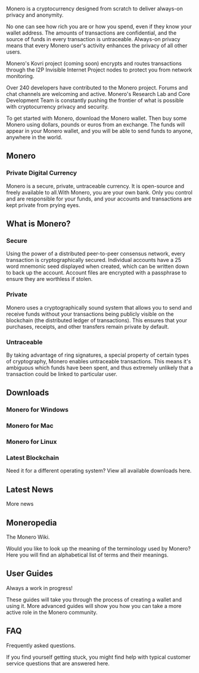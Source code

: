 Monero is a cryptocurrency designed from scratch to deliver always-on privacy and anonymity.

No one can see how rich you are or how you spend, even if they know your wallet address. The amounts of transactions are confidential, and the source of funds in every transaction is untraceable. Always-on privacy means that every Monero user's activity enhances the privacy of all other users.

Monero's Kovri project (coming soon) encrypts and routes transactions through the I2P Invisible Internet Project nodes to protect you from network monitoring. 

Over 240 developers have contributed to the Monero project. Forums and chat channels are welcoming and active. Monero's Research Lab and Core Development Team is constantly pushing the frontier of what is possible with cryptocurrency privacy and security.

To get started with Monero, download the Monero wallet. Then buy some Monero using dollars, pounds or euros from an exchange. The funds will appear in your Monero wallet, and you will be able to send funds to anyone, anywhere in the world.

## Monero
### Private Digital Currency

Monero is a secure, private, untraceable currency. It is open-source and freely available to all.With Monero, you are your own bank. Only you control and are responsible for your funds, and your accounts and transactions are kept private from prying eyes.

## What is Monero?

### Secure

Using the power of a distributed peer-to-peer consensus network, every transaction is cryptographically secured. Individual accounts have a 25 word mnemonic seed displayed when created, which can be written down to back up the account. Account files are encrypted with a passphrase to ensure they are worthless if stolen.

### Private

Monero uses a cryptographically sound system that allows you to send and receive funds without your transactions being publicly visible on the blockchain (the distributed ledger of transactions). This ensures that your purchases, receipts, and other transfers remain private by default.

### Untraceable

By taking advantage of ring signatures, a special property of certain types of cryptography, Monero enables untraceable transactions. This means it's ambiguous which funds have been spent, and thus extremely unlikely that a transaction could be linked to particular user.

## Downloads
### Monero for Windows
### Monero for Mac
### Monero for Linux
### Latest Blockchain

Need it for a different operating system? View all available downloads here.

## Latest News

More news

## Moneropedia

The Monero Wiki.

Would you like to look up the meaning of the terminology used by Monero? Here you will find an alphabetical list of terms and their meanings. 

## User Guides

Always a work in progress!

These guides will take you through the process of creating a wallet and using it. More advanced guides will show you how you can take a more active role in the Monero community.

## FAQ

Frequently asked questions.

If you find yourself getting stuck, you might find help with typical customer service questions that are answered here. 




